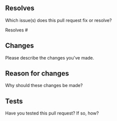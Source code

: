 ## Resolves
Which issue(s) does this pull request fix or resolve?

Resolves #

## Changes
Please describe the changes you've made.

## Reason for changes
Why should these changes be made?

## Tests
Have you tested this pull request? If so, how?
